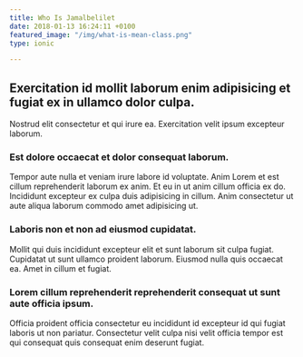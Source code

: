 ```yaml
---
title: Who Is Jamalbelilet
date: 2018-01-13 16:24:11 +0100
featured_image: "/img/what-is-mean-class.png"
type: ionic

---
```

## Exercitation id mollit laborum enim adipisicing et fugiat ex in ullamco dolor culpa.


Nostrud elit consectetur et qui irure ea. Exercitation velit ipsum excepteur laborum.


### Est dolore occaecat et dolor consequat laborum.

Tempor aute nulla et veniam irure labore id voluptate. Anim Lorem et est cillum reprehenderit laborum ex anim. Et eu in ut anim cillum officia ex do. Incididunt excepteur ex culpa duis adipisicing in cillum. Anim consectetur ut aute aliqua laborum commodo amet adipisicing ut.

### Laboris non et non ad eiusmod cupidatat.

Mollit qui duis incididunt excepteur elit et sunt laborum sit culpa fugiat. Cupidatat ut sunt ullamco proident laborum. Eiusmod nulla quis occaecat ea. Amet in cillum et fugiat.

### Lorem cillum reprehenderit reprehenderit consequat ut sunt aute officia ipsum.

Officia proident officia consectetur eu incididunt id excepteur id qui fugiat laboris ut non pariatur. Consectetur velit culpa nisi velit officia tempor est qui consequat quis consequat enim deserunt fugiat.

